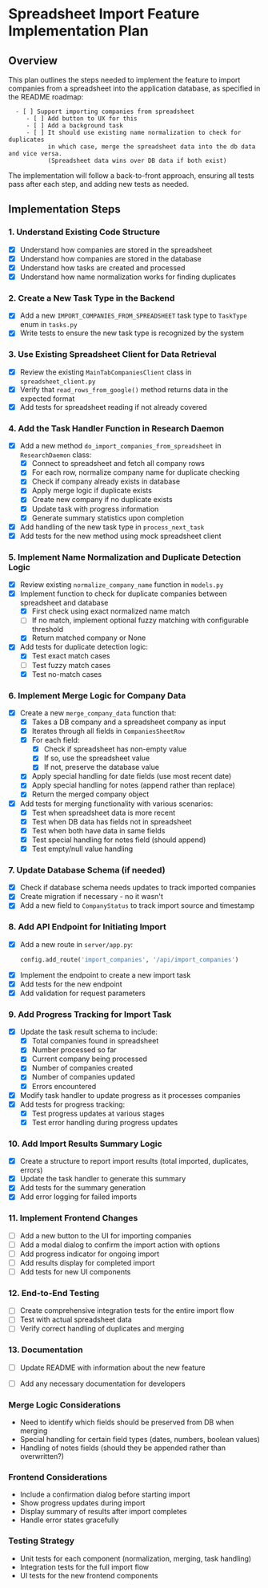 # Spreadsheet Import Feature Implementation Plan

## Overview
This plan outlines the steps needed to implement the feature to import companies from a spreadsheet into the application database, as specified in the README roadmap:

```
  - [ ] Support importing companies from spreadsheet
     - [ ] Add button to UX for this
     - [ ] Add a background task
     - [ ] It should use existing name normalization to check for duplicates
           in which case, merge the spreadsheet data into the db data and vice versa.
           (Spreadsheet data wins over DB data if both exist)
```

The implementation will follow a back-to-front approach, ensuring all tests pass after each step, and adding new tests as needed.

## Implementation Steps

### 1. Understand Existing Code Structure
- [x] Understand how companies are stored in the spreadsheet
- [x] Understand how companies are stored in the database
- [x] Understand how tasks are created and processed
- [x] Understand how name normalization works for finding duplicates

### 2. Create a New Task Type in the Backend
- [x] Add a new `IMPORT_COMPANIES_FROM_SPREADSHEET` task type to `TaskType` enum in `tasks.py`
- [x] Write tests to ensure the new task type is recognized by the system

### 3. Use Existing Spreadsheet Client for Data Retrieval
- [x] Review the existing `MainTabCompaniesClient` class in `spreadsheet_client.py`
- [x] Verify that `read_rows_from_google()` method returns data in the expected format
- [x] Add tests for spreadsheet reading if not already covered

### 4. Add the Task Handler Function in Research Daemon
- [x] Add a new method `do_import_companies_from_spreadsheet` in `ResearchDaemon` class:
  - [x] Connect to spreadsheet and fetch all company rows
  - [x] For each row, normalize company name for duplicate checking
  - [x] Check if company already exists in database
  - [x] Apply merge logic if duplicate exists
  - [x] Create new company if no duplicate exists
  - [x] Update task with progress information
  - [x] Generate summary statistics upon completion
- [x] Add handling of the new task type in `process_next_task`
- [x] Add tests for the new method using mock spreadsheet client

### 5. Implement Name Normalization and Duplicate Detection Logic
- [x] Review existing `normalize_company_name` function in `models.py`
- [x] Implement function to check for duplicate companies between spreadsheet and database
  - [x] First check using exact normalized name match
  - [ ] If no match, implement optional fuzzy matching with configurable threshold
  - [x] Return matched company or None
- [x] Add tests for duplicate detection logic:
  - [x] Test exact match cases
  - [ ] Test fuzzy match cases
  - [x] Test no-match cases

### 6. Implement Merge Logic for Company Data
- [x] Create a new `merge_company_data` function that:
  - [x] Takes a DB company and a spreadsheet company as input
  - [x] Iterates through all fields in `CompaniesSheetRow`
  - [x] For each field:
    - [x] Check if spreadsheet has non-empty value
    - [x] If so, use the spreadsheet value
    - [x] If not, preserve the database value
  - [x] Apply special handling for date fields (use most recent date)
  - [x] Apply special handling for notes (append rather than replace)
  - [x] Return the merged company object
- [x] Add tests for merging functionality with various scenarios:
  - [x] Test when spreadsheet data is more recent
  - [x] Test when DB data has fields not in spreadsheet
  - [x] Test when both have data in same fields
  - [x] Test special handling for notes field (should append)
  - [x] Test empty/null value handling

### 7. Update Database Schema (if needed)
- [x] Check if database schema needs updates to track imported companies
- [x] Create migration if necessary - no it wasn't
- [x] Add a new field to `CompanyStatus` to track import source and timestamp

### 8. Add API Endpoint for Initiating Import
- [x] Add a new route in `server/app.py`:
  ```python
  config.add_route('import_companies', '/api/import_companies')
  ```
- [x] Implement the endpoint to create a new import task
- [x] Add tests for the new endpoint
- [x] Add validation for request parameters

### 9. Add Progress Tracking for Import Task
- [x] Update the task result schema to include:
  - [x] Total companies found in spreadsheet
  - [x] Number processed so far
  - [x] Current company being processed
  - [x] Number of companies created
  - [x] Number of companies updated
  - [x] Errors encountered
- [x] Modify task handler to update progress as it processes companies
- [x] Add tests for progress tracking:
  - [x] Test progress updates at various stages
  - [x] Test error handling during progress updates

### 10. Add Import Results Summary Logic
- [x] Create a structure to report import results (total imported, duplicates, errors)
- [x] Update the task handler to generate this summary
- [x] Add tests for the summary generation
- [x] Add error logging for failed imports

### 11. Implement Frontend Changes
- [ ] Add a new button to the UI for importing companies
- [ ] Add a modal dialog to confirm the import action with options
- [ ] Add progress indicator for ongoing import
- [ ] Add results display for completed import
- [ ] Add tests for new UI components

### 12. End-to-End Testing
- [ ] Create comprehensive integration tests for the entire import flow
- [ ] Test with actual spreadsheet data
- [ ] Verify correct handling of duplicates and merging

### 13. Documentation
- [ ] Update README with information about the new feature
- [ ] Add any necessary documentation for developers


### Merge Logic Considerations
- Need to identify which fields should be preserved from DB when merging
- Special handling for certain field types (dates, numbers, boolean values)
- Handling of notes fields (should they be appended rather than overwritten?)

### Frontend Considerations
- Include a confirmation dialog before starting import
- Show progress updates during import
- Display summary of results after import completes
- Handle error states gracefully

### Testing Strategy
- Unit tests for each component (normalization, merging, task handling)
- Integration tests for the full import flow
- UI tests for the new frontend components
